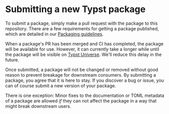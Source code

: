 # Submitting a new Typst package

To submit a package, simply make a pull request with the package to this
repository. There are a few requirements for getting a package published, which
are detailed in our [Packaging guidelines][packaging-guidelines].

When a package's PR has been merged and CI has completed, the package will be
available for use. However, it can currently take a longer while until the
package will be visible on [Typst Universe][universe]. We'll reduce this delay
in the future.

Once submitted, a package will not be changed or removed without good reason to
prevent breakage for downstream consumers. By submitting a package, you agree
that it is here to stay. If you discover a bug or issue, you can of course
submit a new version of your package.

There is one exception: Minor fixes to the documentation or TOML metadata of a
package are allowed _if_ they can not affect the package in a way that might
break downstream users.


[packaging-guidelines]: packaging-guidelines.md
[universe]: https://typst.app/universe/
